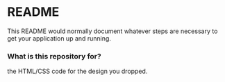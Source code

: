 # README #

This README would normally document whatever steps are necessary to get your application up and running.

### What is this repository for? ###

the HTML/CSS code for the design you dropped.